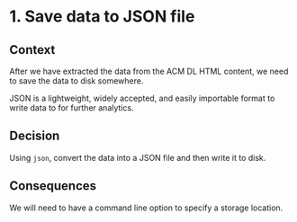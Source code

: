 # 1. Save data to JSON file

## Context

After we have extracted the data from the ACM DL HTML content, we need to save
the data to disk somewhere.

JSON is a lightweight, widely accepted, and easily importable format to write
data to for further analytics.

## Decision

Using `json`, convert the data into a JSON file and then write it to disk.

## Consequences

We will need to have a command line option to specify a storage location.
